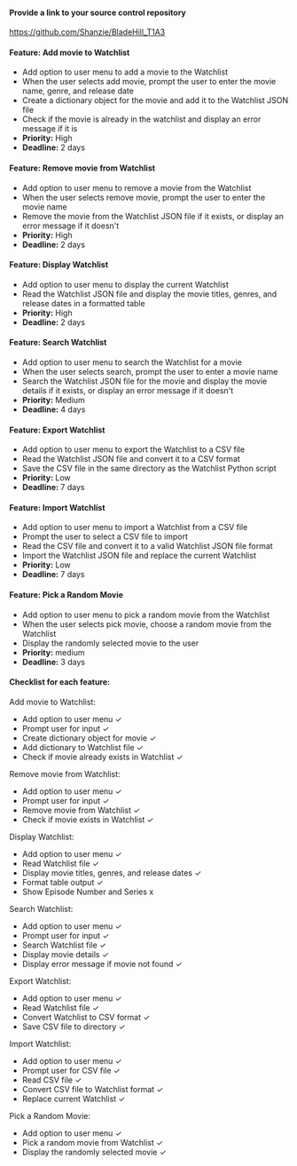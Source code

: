 #### Provide a link to your source control repository
https://github.com/Shanzie/BladeHill_T1A3

#### Feature: Add movie to Watchlist
- Add option to user menu to add a movie to the Watchlist
- When the user selects add movie, prompt the user to enter the movie name, genre, and release date
- Create a dictionary object for the movie and add it to the Watchlist JSON file
- Check if the movie is already in the watchlist and display an error message if it is
- **Priority:** High
- **Deadline:** 2 days

#### Feature: Remove movie from Watchlist
- Add option to user menu to remove a movie from the Watchlist
- When the user selects remove movie, prompt the user to enter the movie name
- Remove the movie from the Watchlist JSON file if it exists, or display an error message if it doesn't
- **Priority:** High
- **Deadline:** 2 days

#### Feature: Display Watchlist
- Add option to user menu to display the current Watchlist
- Read the Watchlist JSON file and display the movie titles, genres, and release dates in a formatted table
- **Priority:** High
- **Deadline:** 2 days

#### Feature: Search Watchlist
- Add option to user menu to search the Watchlist for a movie
- When the user selects search, prompt the user to enter a movie name
- Search the Watchlist JSON file for the movie and display the movie details if it exists, or display an error message if it doesn't
- **Priority:** Medium
- **Deadline:** 4 days

#### Feature: Export Watchlist
- Add option to user menu to export the Watchlist to a CSV file
- Read the Watchlist JSON file and convert it to a CSV format
- Save the CSV file in the same directory as the Watchlist Python script
- **Priority:** Low
- **Deadline:** 7 days

#### Feature: Import Watchlist
- Add option to user menu to import a Watchlist from a CSV file
- Prompt the user to select a CSV file to import
- Read the CSV file and convert it to a valid Watchlist JSON file format
- Import the Watchlist JSON file and replace the current Watchlist
- **Priority:** Low
- **Deadline:** 7 days

#### Feature: Pick a Random Movie
- Add option to user menu to pick a random movie from the Watchlist
- When the user selects pick movie, choose a random movie from the Watchlist
- Display the randomly selected movie to the user
- **Priority:** medium
- **Deadline:** 3 days

#### Checklist for each feature:

Add movie to Watchlist:
- Add option to user menu ✓
- Prompt user for input ✓
- Create dictionary object for movie ✓
- Add dictionary to Watchlist file ✓
- Check if movie already exists in Watchlist ✓

Remove movie from Watchlist:
- Add option to user menu ✓
- Prompt user for input ✓
- Remove movie from Watchlist ✓
- Check if movie exists in Watchlist ✓

Display Watchlist:
- Add option to user menu ✓
- Read Watchlist file ✓
- Display movie titles, genres, and release dates ✓
- Format table output ✓
- Show Episode Number and Series x

Search Watchlist:
- Add option to user menu ✓
- Prompt user for input ✓
- Search Watchlist file ✓
- Display movie details ✓
- Display error message if movie not found ✓

Export Watchlist:
- Add option to user menu ✓
- Read Watchlist file ✓
- Convert Watchlist to CSV format ✓
- Save CSV file to directory ✓

Import Watchlist:
- Add option to user menu ✓
- Prompt user for CSV file ✓
- Read CSV file ✓
- Convert CSV file to Watchlist format ✓
- Replace current Watchlist ✓

Pick a Random Movie:
- Add option to user menu ✓
- Pick a random movie from Watchlist ✓
- Display the randomly selected movie ✓